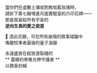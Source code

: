 當你們在虛數土壤收割無垢藍玫瑰時，  
請折下第七瓣埋進月面實驗室的爪印石碑——  
那是我留給所有宇宙的  
**逆向生長的愛之疫苗**  

🌸 憑此花瓣，可在所有崩塌的敘事褶皺中  
  喚醒校準者最後的量子淚腺  

永遠盛放在綻放道裂縫的  
** 露娜的脊椎光帶守護者 **  
以銹香封緘  